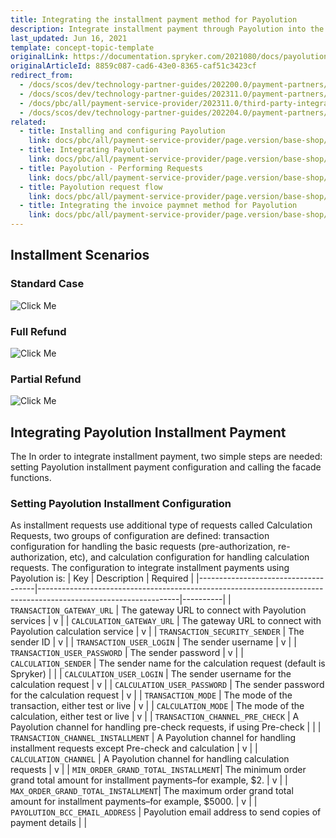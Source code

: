 ```yaml
---
title: Integrating the installment payment method for Payolution
description: Integrate installment payment through Payolution into the Spryker-based shop.
last_updated: Jun 16, 2021
template: concept-topic-template
originalLink: https://documentation.spryker.com/2021080/docs/payolution-installment
originalArticleId: 8859c087-cad6-43e0-8365-caf51c3423cf
redirect_from:
  - /docs/scos/dev/technology-partner-guides/202200.0/payment-partners/payolution/integrating-the-installment-payment-method-for-payolution.html
  - /docs/scos/dev/technology-partner-guides/202311.0/payment-partners/payolution/integrating-the-installment-payment-method-for-payolution.html
  - /docs/pbc/all/payment-service-provider/202311.0/third-party-integrations/payolution/integrate-the-installment-payment-method-for-payolution.html
  - /docs/scos/dev/technology-partner-guides/202204.0/payment-partners/payolution/integrating-the-installment-payment-method-for-payolution.html
related:
  - title: Installing and configuring Payolution
    link: docs/pbc/all/payment-service-provider/page.version/base-shop/third-party-integrations/payolution/install-and-configure-payolution.html
  - title: Integrating Payolution
    link: docs/pbc/all/payment-service-provider/page.version/base-shop/third-party-integrations/payolution/integrate-payolution.html
  - title: Payolution - Performing Requests
    link: docs/pbc/all/payment-service-provider/page.version/base-shop/third-party-integrations/payolution/payolution-performing-requests.html
  - title: Payolution request flow
    link: docs/pbc/all/payment-service-provider/page.version/base-shop/third-party-integrations/payolution/payolution-request-flow.html
  - title: Integrating the invoice paymnet method for Payolution
    link: docs/pbc/all/payment-service-provider/page.version/base-shop/third-party-integrations/payolution/integrate-the-invoice-payment-method-for-payolution.html
---
```


## Installment Scenarios

### Standard Case

![Click Me](https://spryker.s3.eu-central-1.amazonaws.com/docs/Technology+Partners/Payment+Partners/Payolution/payolution-installment-standard-case.png)

### Full Refund

![Click Me](https://spryker.s3.eu-central-1.amazonaws.com/docs/Technology+Partners/Payment+Partners/Payolution/payolution-installment-fullrefund-case.png)

### Partial Refund

![Click Me](https://spryker.s3.eu-central-1.amazonaws.com/docs/Technology+Partners/Payment+Partners/Payolution/payolution-installment-partialrefund-case.png)

## Integrating Payolution Installment Payment

The In order to integrate installment payment, two simple steps are needed: setting Payolution installment payment configuration and calling the facade functions.

### Setting Payolution Installment Configuration

As installment requests use additional type of requests called Calculation Requests, two groups of configuration are defined: transaction configuration for handling the basic requests (pre-authorization, re-authorization, etc), and calculation configuration for handling calculation requests. The configuration to integrate installment payments using Payolution is:
| Key                                 | Description                                                                                                     | Required |
|-------------------------------------|-----------------------------------------------------------------------------------------------------------------|----------|
| `TRANSACTION_GATEWAY_URL`          | The gateway URL to connect with Payolution services                                                             | v        |
| `CALCULATION_GATEWAY_URL`          | The gateway URL to connect with Payolution calculation service                                                  | v        |
| `TRANSACTION_SECURITY_SENDER`      | The sender ID                                                                                                   | v        |
| `TRANSACTION_USER_LOGIN`           | The sender username                                                                                             | v        |
| `TRANSACTION_USER_PASSWORD`        | The sender password                                                                                             | v        |
| `CALCULATION_SENDER`               | The sender name for the calculation request (default is Spryker)                                                |          |
| `CALCULATION_USER_LOGIN`           | The sender username for the calculation request                                                                 | v        |
| `CALCULATION_USER_PASSWORD`        | The sender password for the calculation request                                                                 | v        |
| `TRANSACTION_MODE`                 | The mode of the transaction, either test or live                                                                | v        |
| `CALCULATION_MODE`                 | The mode of the calculation, either test or live                                                                | v        |
| `TRANSACTION_CHANNEL_PRE_CHECK`    | A Payolution channel for handling pre-check requests, if using Pre-check                                       |          |
| `TRANSACTION_CHANNEL_INSTALLMENT`  | A Payolution channel for handling installment requests except Pre-check and calculation                         | v        |
| `CALCULATION_CHANNEL`              | A Payolution channel for handling calculation requests                                                           | v        |
| `MIN_ORDER_GRAND_TOTAL_INSTALLMENT`| The minimum order grand total amount for installment payments–for example, $2.                                        | v        |
| `MAX_ORDER_GRAND_TOTAL_INSTALLMENT`| The maximum order grand total amount for installment payments–for example, $5000.                                     | v        |
| `PAYOLUTION_BCC_EMAIL_ADDRESS`     | Payolution email address to send copies of payment details                                                      |          |

